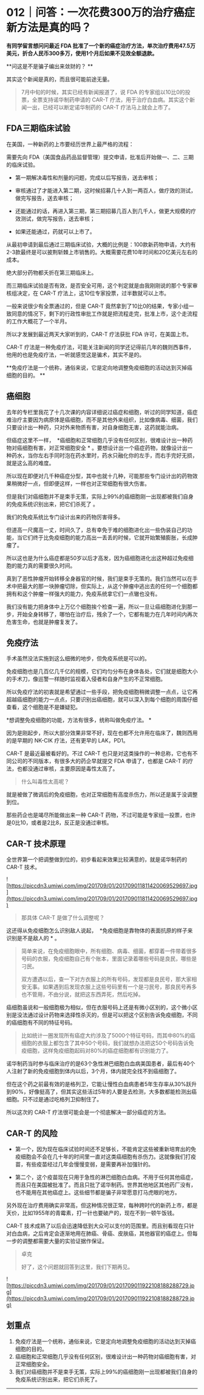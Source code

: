 # 012｜问答：一次花费300万的治疗癌症新方法是真的吗？

 **有同学留言想问问最近 FDA 批准了一个新的癌症治疗方法，单次治疗费用47.5万美元，折合人民币300多万，使用1个月后如果不见效全额退款。**

 **问这是不是骗子编出来敛财的？ **

其实这个新闻是真的，而且很可能前途无量。

> 7月中旬的时候，其实已经有新闻报道了，说 FDA 的专家组以10比0的投票，全票支持诺华制药申请的 CAR-T 疗法，用于治疗白血病。其实这个新闻一出，已经可以断定诺华制药的 CAR-T 疗法马上就会上市了。

## FDA三期临床试验

在美国，一种新药的上市要经历世界上最严格的流程：

需要先向 FDA（美国食品药品监督管理）提交申请，批准后开始做一、二、三期的临床试验。

* 第一期解决毒性和剂量的问题，完成以后写报告，送去审核；

* 审核通过了才能进入第二期，这时候招募几十人到一两百人，做疗效的测试，做完写报告，送去审核；

* 还能通过的话，再进入第三期，第三期招募几百人到几千人，做更大规模的疗效测试，做完写报告，送去审核；

* 如果还能通过，药就可以上市了。

从最初申请到最后通过三期临床试验，大概的比例是：100款新药物申请，大约有2-3款最终是可以披荆斩棘上市销售的。大概需要花费10年时间和20亿美元左右的成本。

绝大部分药物都夭折在第三期临床上。

而三期临床试验是否有效，是否安全可用，这个判定就是由我刚刚说的那个专家审核组决定，在 CAR-T 疗法上，这10位专家投票，过半数就可以上市。

一般来说很少有全票通过的，但是 CAR-T 竟然拿到了10比0的结果，专家小组一致同意的情况下，剩下的行政性审批工作就是把流程走完，批准上市，这个走流程的工作大概花了一个半月。

所以才发展到最近两天大家听到的，CAR-T 疗法获批 FDA 许可，在美国上市。

CAR-T 疗法是一种免疫疗法，可能关注新闻的同学还记得前几年的魏则西事件，他用的也是免疫疗法，一听就感觉这是骗术，其实不是的。

 **免疫疗法是一个统称，通俗来说，它是定向地调整免疫细胞的活动达到灭掉癌细胞的目的。 **

## 癌细胞

去年的专栏里我花了十几次课的内容详细说过癌症和细胞，听过的同学知道，癌症难治疗主要因为病原体是癌细胞，而不是其他外来组织，比如像病毒、细菌，我们只要设计出一种药，只对外来物质有害，对自身细胞无害，这药就能治病。

但癌症这里不一样，  *癌细胞和正常细胞几乎没有任何区别，很难设计出一种药物对癌细胞有害，对正常细胞安全 * 。要想设计出一个癌症药物，就像设计出一种药水，当你左右手同时泡在药水里时，药水只融化你的左手，而右手完好无损，就是这么高的难度。

所以现在即便对几千种癌症分型，其中也就十几种，可能那些专门设计出的药物效果稍微好一点，但即便这样，一样也对正常细胞有很大伤害。

但是我们对癌细胞并不是束手无策，实际上99%的癌细胞刚一出现都被我们自身的免疫系统识别出来，把它们杀死了 。

我们的免疫系统比专门设计出来的药物厉害得多。

但道高一尺魔高一丈，时间久了，总有幸免于难的细胞进化出一些伪装自己的功能，当它们终于比免疫细胞的能力高出一丢丢的时候，它就开始繁殖膨胀，长成肿瘤了。

所以这也是为什么癌症都是50岁以后才高发，因为癌细胞进化出这种超过免疫细胞的能力真的需要很久时间。

真到了恶性肿瘤开始转移全身器官的时候，我们是束手无策的。我们当然可以在手术中把最大的那一块肿瘤切除，但实际上，从这个肿瘤中逃出去的任何一个细胞都拥有和这个肿瘤一样强大的能力，免疫系统拿它们一点辙也没有。

我们没有能力把身体中上万亿个细胞挨个检查一遍，所以一旦让癌细胞进化到那一步，开始全身转移了，哪怕在治疗后，残余了一个，它都有能力在几年时间内再次危害生命，也就是肿瘤复发了。

## 免疫疗法

手术虽然没法实施到这么细微的地步，但免疫系统是可以的。

免疫细胞也是几百亿几千亿的规模，它们均匀分布在身体各处，它们就是细胞大小的手术刀，像巡警一样随时监视着入侵者和自身产生的不正常细胞。

所以免疫疗法的初衷就是希望通过一些手段，把免疫细胞稍微调整一点点，让它再超越癌细胞的能力一点点，只要识别出癌细胞，就可以深入到每个细胞的周围仔细查看，这个细胞是不是嫌疑犯。

 *想调整免疫细胞的功能，方法有很多，统称叫做免疫疗法。 *

因为是刚起步，所以大部分效果非常不好，现在也都不允许用在临床了，魏则西用的是早期的 NK-CIK 疗法，还有更早的 LAK，PD1。

CAR-T 是最近最被看好的。不过 CAR-T 也只是对这类操作的一种总称，它也有不同公司的不同版本，有很多大的药企早就提交 FDA 申请了，也都是 CAR-T 的疗法，也都没通过审核，主要原因是毒性太高了。

> 什么叫毒性太高呢？

就是被做了微调后的免疫细胞，也对正常细胞有高度杀伤力，所以还是属于没调整到位。

那些药企也是竭尽所能做出来一种 CAR-T 药物，不过可能是专家组一投票，也许是0比10，或者是2比8，反正是没通过审核。

## CAR-T 技术原理

全世界第一个把调整做到位的，初步看起来效果比较满意的，就是诺华制药的 CAR-T 技术。

![https://piccdn3.umiwi.com/img/201709/01/201709011811420069529697.jpg](https://piccdn3.umiwi.com/img/201709/01/201709011811420069529697.jpg)

> 那具体 CAR-T 是做了什么调整呢？

这还得从免疫细胞怎么识别敌人说起，  *免疫细胞是靠物体的表面抗原的样子来识别是不是敌人的 * 。

> 简单来说，在免疫细胞眼中，所有细胞、病毒、细菌，都穿着一件带着很多号码的衣服，免疫细胞自己有个账本，里面记录着哪些号码是良民，哪些是刁民。
> 
> 
> 
> 双方遭遇以后，查一下对方衣服上的所有号码，发现都是良民号，那大家相安无事。如果遇到后发现衣服上这些号码里有一个是刁民号，那良民号再多也不管用，不由分说，就把这东西弄死，然后吃掉。

癌细胞虽说和一般细胞极为相似，但在衣服号码上还是有微小区别的，这个微小区别是没法通过设计药物来选择性杀灭的，但是可以把这个区别告诉免疫细胞，不同的癌细胞有不同的特征号码。

> 比如统计一圈发现所有癌症大约涉及了5000个特征号码，而其中80%的癌细胞的衣服上都包含了其中50个号码，我们就想办法把这50个号码告诉免疫细胞，这样免疫细胞起码对80%的癌症细胞都有识别能力了。

诺华制药当时参与临床治疗的是63个急性淋巴细胞白血病美国患者，最后有40个人注射了新的免疫细胞到体内以后，3个月，体内就完全找不到癌细胞了。

但在这个药之前最有效的是格列卫，它能让慢性白血病患者5年生存率从30%跃升到90%，好像挺高了，但其实这些活过5年的人要是去检测，大多数都能检测出癌细胞。只不过是通过吃格列卫抑制住了。

所以这次的 CAR-T 疗法很可能会是一个彻底解决一部分癌症的方法。

## CAR-T 的风险

* 第一个，因为现在临床试验时间还不足够长，不能肯定这些被重新培育出的免疫细胞会不会在几十年的时间里一直对这类癌细胞有杀伤力。这就像我们打疫苗，有些疫苗经过几年会慢慢变弱，是需要再补加强针的。

* 第二个，这个疫苗现在只用于急性的淋巴细胞白血病。不用于任何其他癌症，而且只在美国被批准了。而且只批了诺华制药。世界其他地区其他药厂没有，也不能用在其他癌症上。这些细节都是骗子非常愿意打马虎眼的地方。

另外现在治疗费用确实非常高，但这种情况很正常，每种跨时代的新药上市，都是天价，比如1955年的青霉素，打一针也要破产的，现在不到一顿午饭钱。

CAR-T 技术成熟了以后会迅速降低到大众可以支付的范围里。而且别看现在只针对白血病，之后肯定会逐渐地用在肺癌、骨癌、皮肤癌，其他器官的癌症上。但每一步的调整都需要大量的实验证据作保证。

> 卓克
> 
> 好了，这个问题就回答到这里，我们下期再见。

![https://piccdn3.umiwi.com/img/201709/01/201709011922108188288729.jpg](https://piccdn3.umiwi.com/img/201709/01/201709011922108188288729.jpg)

## 划重点

1. 免疫疗法是一个统称，通俗来说，它是定向地调整免疫细胞的活动达到灭掉癌细胞的目的。
2. 癌细胞和正常细胞几乎没有任何区别，很难设计出一种药物对癌细胞有害，对正常细胞安全。
3. 我们对癌细胞并不是束手无策，实际上99%的癌细胞刚一出现都被我们自身的免疫系统识别出来，把它们杀死了。

---
